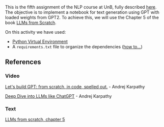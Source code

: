 This is the fifth assignment of the NLP course at UnB, fully described [here](https://github.com/thiagodepaulo/nlp/blob/main/aula_11/exercicio11.md). 
The objective is to implement a notebook for text generation using GPT with loaded weights from GPT2. 
To achieve this, we will use the Chapter 5 of the book [LLMs from Scratch](https://github.com/rasbt/LLMs-from-scratch/tree/main).

On this activity we have used:
* [Python Virtual Environment](https://www.geeksforgeeks.org/python-virtual-environment/)
* A `requirements.txt` file to organize the dependencies ([how to...](https://www.geeksforgeeks.org/how-to-create-requirements-txt-file-in-python/))

## References

### Video
[Let's build GPT: from scratch, in code, spelled out.](https://www.youtube.com/watch?v=kCc8FmEb1nY) - Andrej Karpathy

[Deep Dive into LLMs like ChatGPT](https://www.youtube.com/watch?v=7xTGNNLPyMI) - Andrej Karpathy

### Text
[LLMs from scratch, chapter 5](https://github.com/rasbt/LLMs-from-scratch/tree/main/ch05/01_main-chapter-code)
